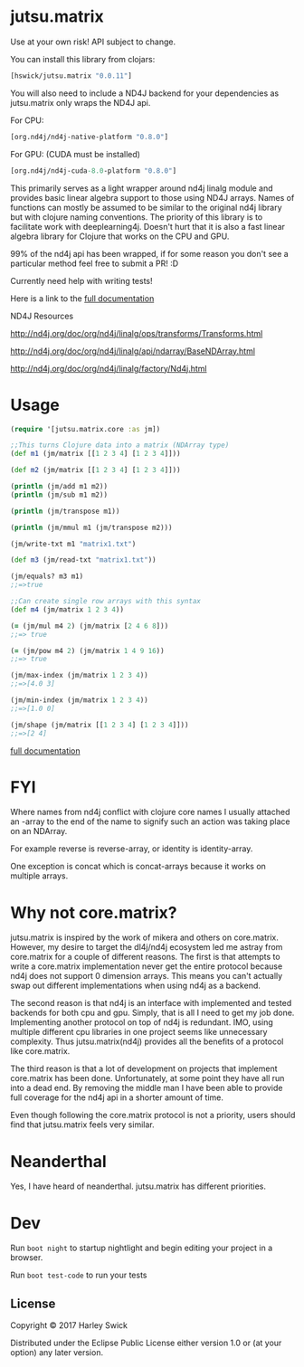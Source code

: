 # jutsu.matrix

Use at your own risk! API subject to change.

You can install this library from clojars:
```clojure
[hswick/jutsu.matrix "0.0.11"]
```

You will also need to include a ND4J backend for your dependencies as jutsu.matrix only wraps the ND4J api.

For CPU:
```clojure
[org.nd4j/nd4j-native-platform "0.8.0"]
```
For GPU: (CUDA must be installed)
```clojure
[org.nd4j/nd4j-cuda-8.0-platform "0.8.0"]
```

This primarily serves as a light wrapper around nd4j linalg module and provides basic linear algebra support to those using ND4J arrays.
Names of functions can mostly be assumed to be similar to the original nd4j library but with clojure naming conventions. The priority of this library is to facilitate work with deeplearning4j. Doesn't hurt that it is also a fast linear algebra library for Clojure that works on the CPU and GPU.

99% of the nd4j api has been wrapped, if for some reason you don't see a particular method feel free to submit a PR! :D

Currently need help with writing tests!

Here is a link to the [full documentation](https://hswick.github.io/jutsu.matrix/jutsu.matrix.core.html)

ND4J Resources

http://nd4j.org/doc/org/nd4j/linalg/ops/transforms/Transforms.html

http://nd4j.org/doc/org/nd4j/linalg/api/ndarray/BaseNDArray.html

http://nd4j.org/doc/org/nd4j/linalg/factory/Nd4j.html

# Usage

```clojure
(require '[jutsu.matrix.core :as jm])

;;This turns Clojure data into a matrix (NDArray type)
(def m1 (jm/matrix [[1 2 3 4] [1 2 3 4]]))

(def m2 (jm/matrix [[1 2 3 4] [1 2 3 4]]))

(println (jm/add m1 m2))
(println (jm/sub m1 m2))

(println (jm/transpose m1))

(println (jm/mmul m1 (jm/transpose m2)))

(jm/write-txt m1 "matrix1.txt")

(def m3 (jm/read-txt "matrix1.txt"))

(jm/equals? m3 m1)
;;=>true

;;Can create single row arrays with this syntax
(def m4 (jm/matrix 1 2 3 4))

(= (jm/mul m4 2) (jm/matrix [2 4 6 8]))
;;=> true

(= (jm/pow m4 2) (jm/matrix 1 4 9 16))
;;=> true

(jm/max-index (jm/matrix 1 2 3 4))
;;=>[4.0 3]

(jm/min-index (jm/matrix 1 2 3 4))
;;=>[1.0 0]

(jm/shape (jm/matrix [[1 2 3 4] [1 2 3 4]]))
;;=>[2 4]
```

[full documentation](https://hswick.github.io/jutsu.matrix/jutsu.matrix.core.html)

# FYI

Where names from nd4j conflict with clojure core names I usually attached an -array to the end
of the name to signify such an action was taking place on an NDArray.

For example reverse is reverse-array, or identity is identity-array.

One exception is concat which is concat-arrays because it works on multiple arrays.

# Why not core.matrix?

jutsu.matrix is inspired by the work of mikera and others on core.matrix. However, my desire to target the dl4j/nd4j ecosystem led me
astray from core.matrix for a couple of different reasons. The first is that attempts to write a core.matrix implementation never get the entire protocol
because nd4j does not support 0 dimension arrays. This means you can't actually swap out different implementations when using nd4j as a backend.

The second reason is that nd4j is an interface with implemented and tested backends for both cpu and gpu. Simply, that is all I need to get my job done. Implementing another protocol on top of nd4j is redundant. IMO, using multiple different cpu libraries in one project seems like unnecessary complexity. Thus jutsu.matrix(nd4j) provides all the benefits of a protocol like core.matrix.

The third reason is that a lot of development on projects that implement core.matrix has been done. Unfortunately, at some point they have all run into a dead end. By removing the middle man I have been able to provide full coverage for the nd4j api in a shorter amount of time.

Even though following the core.matrix protocol is not a priority, users should find that jutsu.matrix feels very similar.

# Neanderthal

Yes, I have heard of neanderthal. jutsu.matrix has different priorities.

# Dev

Run `boot night` to startup nightlight and begin editing your project in a browser.

Run `boot test-code` to run your tests

## License

Copyright © 2017 Harley Swick

Distributed under the Eclipse Public License either version 1.0 or (at
your option) any later version.
